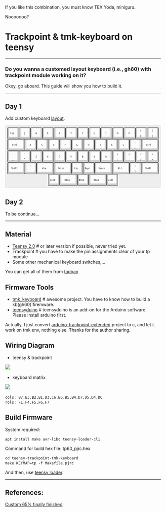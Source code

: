If you like this combination, you must know TEX Yoda, miniguru.

Nooooooo?

# Trackpoint & tmk-keyboard on teensy
---
### Do you wanna a customed layout keyboard (i.e., gh60) with trackpoint module working on it?

Okey, go aboard. This guide will show you how to build it.

---

## Day 1

Add custom keyboard [layout](http://www.keyboard-layout-editor.com/).

![](img/keyboard-layout.png)

## Day 2

To be continue...

---

## Material

* [Teensy 2.0](https://www.pjrc.com/store/teensy.html)  # or later version if possible, never tried yet.
* Trackpoint # you have to make the pin assignments clear of your tp module
* Some other mechanical keyboard switches,...

You can get all of them from [taobao](https://www.taobao.com/).

## Firmware Tools

* [tmk_keyboard](https://github.com/tmk/tmk_keyboard)  # awesome project. You have to know how to build a kb(gh60) firemware.
* [teensyduino](https://www.pjrc.com/teensy/teensyduino.html)  # teensyduino is an add-on for the Arduino software. Please install arduino first.

Actually, I just convert [arduino-trackpoint-extended](https://github.com/rampadc/arduino-trackpoint-extended) project to c, and let it work on tmk env, nothing else. Thanks for the author sharing.

## Wiring Diagram

* teensy & trackpoint

![](img/teensy-trackpoint.png)

* keyboard matrix

![](img/keyboard-matrix.png)

    cols: B7,B3,B2,B1,D3,C6,B6,B5,B4,D7,D5,D4,D6
    rols: F1,F4,F5,F6,F7

## Build Firmware

System required:

    apt install make avr-libc teensy-loader-cli


Command for build hex file: tp60_pjrc.hex

    cd teensy-trackpoint-tmk-keyboard
    make KEYMAP=tp -f Makefile.pjrc

And then, use [teensy loader](https://www.pjrc.com/teensy/loader.html).

---

## References:

[Custom 65% finally finished](https://deskthority.net/workshop-f7/brownfox-step-by-step-t6050.html)


